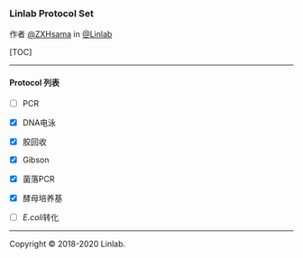 ### Linlab Protocol Set

作者 [@ZXHsama](mailto:zxhsama@pku.edu.cn) in [@Linlab](http://cqb.pku.edu.cn/kxdw/zxjs/lyh/254790.shtml)

[TOC]

-----

#### Protocol 列表 

-[ ] PCR
-[x] DNA电泳
-[x] 胶回收
-[x] Gibson
-[x] 菌落PCR
-[x] 酵母培养基
-[ ] *E.coli*转化




-----

Copyright © 2018-2020 Linlab.



